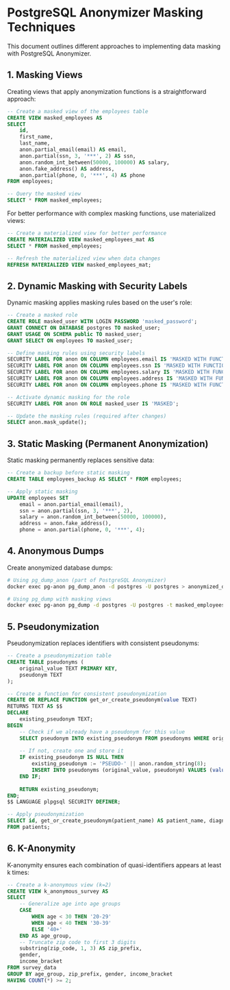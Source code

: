 # PostgreSQL Anonymizer Masking Techniques

This document outlines different approaches to implementing data masking with PostgreSQL Anonymizer.

## 1. Masking Views

Creating views that apply anonymization functions is a straightforward approach:

```sql
-- Create a masked view of the employees table
CREATE VIEW masked_employees AS
SELECT 
    id,
    first_name,
    last_name,
    anon.partial_email(email) AS email,
    anon.partial(ssn, 3, '***', 2) AS ssn,
    anon.random_int_between(50000, 100000) AS salary,
    anon.fake_address() AS address,
    anon.partial(phone, 0, '***', 4) AS phone
FROM employees;

-- Query the masked view
SELECT * FROM masked_employees;
```

For better performance with complex masking functions, use materialized views:

```sql
-- Create a materialized view for better performance
CREATE MATERIALIZED VIEW masked_employees_mat AS 
SELECT * FROM masked_employees;

-- Refresh the materialized view when data changes
REFRESH MATERIALIZED VIEW masked_employees_mat;
```

## 2. Dynamic Masking with Security Labels

Dynamic masking applies masking rules based on the user's role:

```sql
-- Create a masked role
CREATE ROLE masked_user WITH LOGIN PASSWORD 'masked_password';
GRANT CONNECT ON DATABASE postgres TO masked_user;
GRANT USAGE ON SCHEMA public TO masked_user;
GRANT SELECT ON employees TO masked_user;

-- Define masking rules using security labels
SECURITY LABEL FOR anon ON COLUMN employees.email IS 'MASKED WITH FUNCTION anon.partial_email(email)';
SECURITY LABEL FOR anon ON COLUMN employees.ssn IS 'MASKED WITH FUNCTION anon.partial(ssn, 3, ''***'', 2)';
SECURITY LABEL FOR anon ON COLUMN employees.salary IS 'MASKED WITH FUNCTION anon.random_int_between(50000, 100000)';
SECURITY LABEL FOR anon ON COLUMN employees.address IS 'MASKED WITH FUNCTION anon.fake_address()';
SECURITY LABEL FOR anon ON COLUMN employees.phone IS 'MASKED WITH FUNCTION anon.partial(phone, 0, ''***'', 4)';

-- Activate dynamic masking for the role
SECURITY LABEL FOR anon ON ROLE masked_user IS 'MASKED';

-- Update the masking rules (required after changes)
SELECT anon.mask_update();
```

## 3. Static Masking (Permanent Anonymization)

Static masking permanently replaces sensitive data:

```sql
-- Create a backup before static masking
CREATE TABLE employees_backup AS SELECT * FROM employees;

-- Apply static masking
UPDATE employees SET
    email = anon.partial_email(email),
    ssn = anon.partial(ssn, 3, '***', 2),
    salary = anon.random_int_between(50000, 100000),
    address = anon.fake_address(),
    phone = anon.partial(phone, 0, '***', 4);
```

## 4. Anonymous Dumps

Create anonymized database dumps:

```bash
# Using pg_dump_anon (part of PostgreSQL Anonymizer)
docker exec pg-anon pg_dump_anon -d postgres -U postgres > anonymized_dump.sql

# Using pg_dump with masking views
docker exec pg-anon pg_dump -d postgres -U postgres -t masked_employees_mat > masked_dump.sql
```

## 5. Pseudonymization

Pseudonymization replaces identifiers with consistent pseudonyms:

```sql
-- Create a pseudonymization table
CREATE TABLE pseudonyms (
    original_value TEXT PRIMARY KEY,
    pseudonym TEXT
);

-- Create a function for consistent pseudonymization
CREATE OR REPLACE FUNCTION get_or_create_pseudonym(value TEXT) 
RETURNS TEXT AS $$
DECLARE
    existing_pseudonym TEXT;
BEGIN
    -- Check if we already have a pseudonym for this value
    SELECT pseudonym INTO existing_pseudonym FROM pseudonyms WHERE original_value = value;
    
    -- If not, create one and store it
    IF existing_pseudonym IS NULL THEN
        existing_pseudonym := 'PSEUDO-' || anon.random_string(8);
        INSERT INTO pseudonyms (original_value, pseudonym) VALUES (value, existing_pseudonym);
    END IF;
    
    RETURN existing_pseudonym;
END;
$$ LANGUAGE plpgsql SECURITY DEFINER;

-- Apply pseudonymization
SELECT id, get_or_create_pseudonym(patient_name) AS patient_name, diagnosis 
FROM patients;
```

## 6. K-Anonymity

K-anonymity ensures each combination of quasi-identifiers appears at least k times:

```sql
-- Create a k-anonymous view (k=2)
CREATE VIEW k_anonymous_survey AS
SELECT 
    -- Generalize age into age groups
    CASE 
        WHEN age < 30 THEN '20-29'
        WHEN age < 40 THEN '30-39'
        ELSE '40+'
    END AS age_group,
    -- Truncate zip code to first 3 digits
    substring(zip_code, 1, 3) AS zip_prefix,
    gender,
    income_bracket
FROM survey_data
GROUP BY age_group, zip_prefix, gender, income_bracket
HAVING COUNT(*) >= 2;
```
